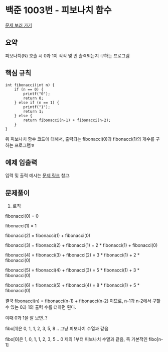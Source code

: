 # 백준 1003번 - 피보나치 함수

[문제 보러 가기](https://www.acmicpc.net/problem/1003)

## 요약
피보나치(N) 호출 시 0과 1이 각각 몇 번 출력되는지 구하는 프로그램

## 핵심 규칙

```
int fibonacci(int n) {
    if (n == 0) {
        printf("0");
        return 0;
    } else if (n == 1) {
        printf("1");
        return 1;
    } else {
        return fibonacci(n‐1) + fibonacci(n‐2);
    }
}
```

위 피보나치 함수 코드에 대해서, 출력되는 fibonacci(0)과 fibonacci(1)의 개수를 구하는 프로그램ㅎ

## 예제 입출력

입력 및 출력 예시는 [문제 링크](https://www.acmicpc.net/problem/1003) 참고.

## 문제풀이

1. 로직

fibonacci(0) = 0  

fibonacci(1) = 1  

fibonacci(2) = fibonacci(1) + fibonacci(0)

fibonacci(3) = fibonacci(2) + fibonacci(1) = 2 * fibonacci(1) + fibonacci(0)  

fibonacci(4) = fibonacci(3) + fibonacci(2) = 3 * fibonacci(1) + 2 * fibonacci(0)

fibonacci(5) = fibonacci(4) + fibonacci(3) = 5 * fibonacci(1) + 3 * fibonacci(0)

fibonacci(6) = fibonacci(5) + fibonacci(4) = 8 * fibonacci(1) + 5 * fibonacci(0)

결국 fibonacci(n) = fibonacci(n-1) + fibonacci(n-2) 이므로, n-1과 n-2에서 구할 수 있는 0과 1의 출력 수를 더하면 된다.

이때 0과 1을 잘 보면..?

fibo[1]은 0, 1, 1, 2, 3, 5, 8 .. 그냥 피보나치 수열과 같음

fibo[0]은 1, 0, 1, 1, 2, 3, 5 .. 0 제외 1부터 피보나치 수열과 같음, 즉 기본적인 fibo[n-1]